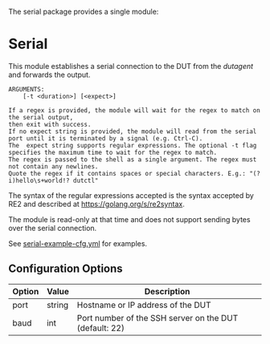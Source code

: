 The serial package provides a single module:

# Serial

This module establishes a serial connection to the DUT from the _dutagent_ and forwards the output.

```
ARGUMENTS:
	[-t <duration>] [<expect>]

If a regex is provided, the module will wait for the regex to match on the serial output, 
then exit with success.
If no expect string is provided, the module will read from the serial port until it is terminated by a signal (e.g. Ctrl-C).
The  expect string supports regular expressions. The optional -t flag specifies the maximum time to wait for the regex to match.
The regex is passed to the shell as a single argument. The regex must not contain any newlines.
Quote the regex if it contains spaces or special characters. E.g.: "(?i)hello\s+world!? dutctl"
```

The syntax of the regular expressions accepted is the syntax accepted by RE2 and described at https://golang.org/s/re2syntax.

The module is read-only at that time and does not support sending bytes over the serial connection.

See [serial-example-cfg.yml](./serial-example-cfg.yml) for examples. 

## Configuration Options

| Option | Value  | Description                                            |
|--------|--------|--------------------------------------------------------|
| port   | string | Hostname or IP address of the DUT                      |
| baud   | int    | Port number of the SSH server on the DUT (default: 22) |


